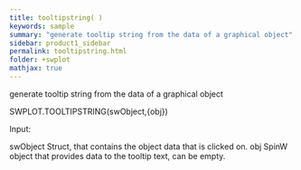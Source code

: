 ```yaml
---
title: tooltipstring( )
keywords: sample
summary: "generate tooltip string from the data of a graphical object"
sidebar: product1_sidebar
permalink: tooltipstring.html
folder: +swplot
mathjax: true
---
```

  generate tooltip string from the data of a graphical object
 
  SWPLOT.TOOLTIPSTRING(swObject,{obj})
 
  Input:
 
  swObject  Struct, that contains the object data that is clicked on.
  obj       SpinW object that provides data to the tooltip text, can be
            empty.
 
